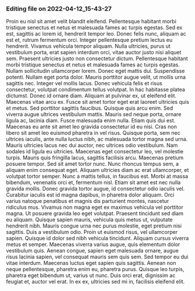 

### Editing file on 2022-04-12_15-43-27

Proin eu nisl sit amet velit blandit eleifend. Pellentesque habitant morbi tristique senectus et netus et malesuada fames ac turpis egestas. Sed ex est, sagittis ac lorem id, hendrerit tempor leo. Donec felis nunc, aliquam ac est et, rutrum fermentum orci. Integer pellentesque pretium lectus eu hendrerit. Vivamus vehicula tempor aliquam. Nulla ultricies, purus ut vestibulum porta, erat sapien interdum orci, vitae auctor justo nisi aliquet sem. Praesent ultricies justo non consectetur dictum. Pellentesque habitant morbi tristique senectus et netus et malesuada fames ac turpis egestas. Nullam sollicitudin ullamcorper lorem.
Donec eget mattis dui. Suspendisse potenti. Nullam eget porta dolor. Mauris porttitor augue velit, ut mollis urna sagittis nec. Integer vel mollis lacus. Donec vehicula felis et risus consectetur, volutpat condimentum tellus volutpat. In hac habitasse platea dictumst. Donec id ornare diam. Aliquam at pulvinar ex, ut eleifend elit. Maecenas vitae arcu ex. Fusce sit amet tortor eget erat laoreet ultricies quis et metus. Sed porttitor sagittis faucibus. Quisque quis arcu enim.
Sed viverra augue ultrices vestibulum mattis. Mauris sed neque porta, ornare ligula ac, lacinia diam. Fusce malesuada enim nulla. Etiam quis dui est. Maecenas eu ante sit amet leo gravida consectetur id eu nisi. Cras non libero sit amet leo euismod pharetra in vel risus. Quisque porta, sem nec ultrices iaculis, ante nulla luctus nibh, ac malesuada tortor magna sed urna. Mauris ultricies lacus nec dui auctor, nec ultrices odio vestibulum. Nam sodales id ligula eu ultricies. Maecenas eget consectetur leo, vel molestie turpis. Mauris quis fringilla lacus, sagittis facilisis arcu.
Maecenas pretium posuere tempor. Sed sit amet tortor nunc. Nunc rhoncus tempus sem, a aliquam enim consequat eget. Aliquam ultricies diam ac erat ullamcorper, et volutpat tortor semper. Nunc a mattis tellus, in faucibus est. Morbi at massa bibendum, venenatis orci et, fermentum nisl. Etiam sit amet est nec nulla gravida mollis. Donec gravida tortor augue, id consectetur odio iaculis vel. Curabitur iaculis est id magna dapibus, in pharetra dolor aliquam. Orci varius natoque penatibus et magnis dis parturient montes, nascetur ridiculus mus. Vivamus non magna eget ex maximus vehicula vel porttitor magna. Ut posuere gravida leo eget volutpat. Praesent tincidunt sed diam eu aliquam. Quisque sapien mauris, vehicula quis metus ut, vulputate hendrerit nibh. Mauris congue urna nec purus molestie, eget pretium nisi sagittis.
Duis a vestibulum odio. Proin ut euismod risus, vel ullamcorper sapien. Quisque id dolor sed nibh vehicula tincidunt. Aliquam cursus viverra metus et semper. Maecenas viverra varius augue, quis elementum dolor vestibulum quis. Aenean congue, sapien eget malesuada ornare, augue risus lacinia sapien, vel consequat mauris sem quis sem. Sed tempor eu dui vitae interdum. Maecenas luctus eget sapien quis sagittis. Aenean non neque pellentesque, pharetra enim eu, pharetra purus. Quisque leo turpis, pharetra eget bibendum ut, varius ut nunc. Duis orci erat, dignissim ac feugiat et, auctor vel erat. In ex ex, ultricies sed mi in, facilisis eleifend elit.


